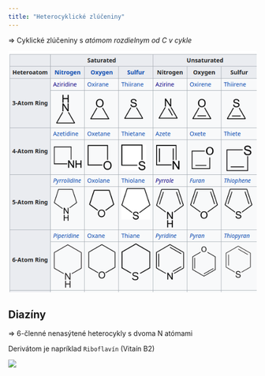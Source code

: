 ```yaml
---
title: "Heterocyklické zlúčeniny"
---
```


=> Cyklické zlúčeniny s *atómom rozdielnym od C v cykle*

![](attachments/základné-heterocyklické-zlúčeniny.png)

## Diazíny

=> 6-členné nenasýtené heterocykly s dvoma N atómami

Derivátom je napríklad `Riboflavín` (Vitaín B2)

![](attachments/diazíny.png)


